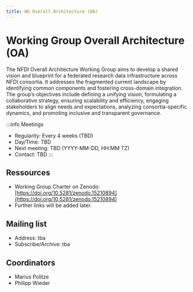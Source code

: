 ```yaml
---
title: WG Overall Architecture (OA)
---
```


# Working Group Overall Architecture (OA)

The NFDI Overall Architecture Working Group aims to develop a shared vision and blueprint for a federated research data infrastructure across NFDI consortia. It addresses the fragmented current landscape by identifying common components and fostering cross-domain integration. The group’s objectives include defining a unifying vision, formulating a collaborative strategy, ensuring scalability and efficiency, engaging stakeholders to align needs and expectations, analyzing consortia-specific dynamics, and promoting inclusive and transparent governance.

:::info Meetings
- Regularity: Every 4 weeks (TBD)
- Day/Time: TBD
- Next meeting: TBD (YYYY-MM-DD, HH:MM TZ)
- Contact: TBD
:::

## Ressources

- Working Group Charter on Zenodo: [https://doi.org/10.5281/zenodo.15210894](https://doi.org/10.5281/zenodo.15210894)
- Further links will be added later.

## Mailing list

- Address: tba
- Subscribe/Archive: tba

## Coordinators

- Marius Politze
- Philipp Wieder

